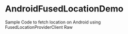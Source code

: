 # AndroidFusedLocationDemo
Sample Code to fetch location on Android using FusedLocationProviderClient Raw
